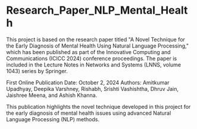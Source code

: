 # Research_Paper_NLP_Mental_Health
This project is based on the research paper titled "A Novel Technique for the Early Diagnosis of Mental Health Using Natural Language Processing," which has been published as part of the Innovative Computing and Communications (ICICC 2024) conference proceedings.
The paper is included in the Lecture Notes in Networks and Systems (LNNS, volume 1043) series by Springer.

First Online Publication Date: October 2, 2024
Authors: Amitkumar Upadhyay, Deepika Varshney, Rishabh, Srishti Vashishtha, Dhruv Jain, Jaishree Meena, and Ashish Khanna.

This publication highlights the novel technique developed in this project for the early diagnosis of mental health issues using advanced Natural Language Processing (NLP) methods.
